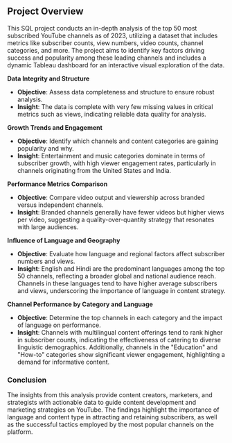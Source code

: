## Project Overview
This SQL project conducts an in-depth analysis of the top 50 most subscribed YouTube channels as of 2023, utilizing a dataset that includes metrics like subscriber counts, view numbers, video counts, channel categories, and more. The project aims to identify key factors driving success and popularity among these leading channels and includes a dynamic Tableau dashboard for an interactive visual exploration of the data.

**Data Integrity and Structure**
- **Objective**: Assess data completeness and structure to ensure robust analysis.
- **Insight**: The data is complete with very few missing values in critical metrics such as views, indicating reliable data quality for analysis.

**Growth Trends and Engagement**
- **Objective**: Identify which channels and content categories are gaining popularity and why.
- **Insight**: Entertainment and music categories dominate in terms of subscriber growth, with high viewer engagement rates, particularly in channels originating from the United States and India.

**Performance Metrics Comparison**
- **Objective**: Compare video output and viewership across branded versus independent channels.
- **Insight**: Branded channels generally have fewer videos but higher views per video, suggesting a quality-over-quantity strategy that resonates with large audiences.

**Influence of Language and Geography**
- **Objective**: Evaluate how language and regional factors affect subscriber numbers and views.
- **Insight**: English and Hindi are the predominant languages among the top 50 channels, reflecting a broader global and national audience reach. Channels in these languages tend to have higher average subscribers and views, underscoring the importance of language in content strategy.

**Channel Performance by Category and Language**
- **Objective**: Determine the top channels in each category and the impact of language on performance.
- **Insight**: Channels with multilingual content offerings tend to rank higher in subscriber counts, indicating the effectiveness of catering to diverse linguistic demographics. Additionally, channels in the "Education" and "How-to" categories show significant viewer engagement, highlighting a demand for informative content.

### Conclusion

The insights from this analysis provide content creators, marketers, and strategists with actionable data to guide content development and marketing strategies on YouTube. The findings highlight the importance of language and content type in attracting and retaining subscribers, as well as the successful tactics employed by the most popular channels on the platform.
